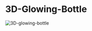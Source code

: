 # 3D-Glowing-Bottle
![3D-glowing-bottle](https://github.com/Silvi17/3D-Glowing-Bottle/assets/107277624/3c9ee250-227a-4898-886a-c958db9a9ea7)
